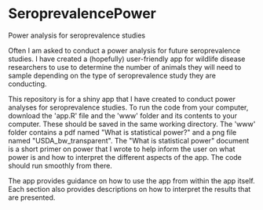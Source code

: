 # SeroprevalencePower
Power analysis for seroprevalence studies

Often I am asked to conduct a power analysis for future seroprevalence studies. I have created a (hopefully) user-friendly app for wildlife disease researchers to use to determine the number of animals they will need to sample depending on the type of seroprevalence study they are conducting.  

This repository is for a shiny app that I have created to conduct power analyses for seroprevalence studies. To run the code from your computer, download the 'app.R' file and the 'www' folder and its contents to your computer.  These should be saved in the same working directory. The 'www' folder contains a pdf named "What is statistical power?" and a png file named "USDA_bw_transparent". The "What is statistical power" document is a short primer on power that I wrote to help inform the user on what power is and how to interpret the different aspects of the app.  The code should run smoothly from there. 

The app provides guidance on how to use the app from within the app itself. Each section also provides descriptions on how to interpret the results that are presented. 
